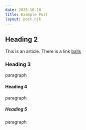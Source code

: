 ```yaml
---
date: 2025-10-18
title: Example Post
layout: post.njk
---
```


## Heading 2

This is an article. There is a link [balls](#)

### Heading 3

paragraph

#### Heading 4

paragraph

##### Heading 5

paragraph
